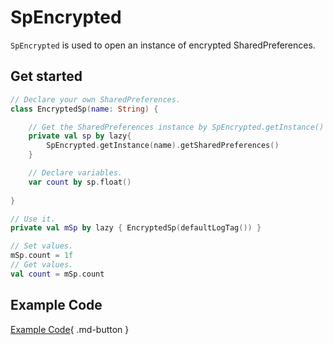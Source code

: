 # SpEncrypted

`SpEncrypted` is used to open an instance of encrypted SharedPreferences. 

## Get started

```kotlin
// Declare your own SharedPreferences.
class EncryptedSp(name: String) {

    // Get the SharedPreferences instance by SpEncrypted.getInstance()
    private val sp by lazy{
        SpEncrypted.getInstance(name).getSharedPreferences()
    }

    // Declare variables.
    var count by sp.float()
    
}

// Use it.
private val mSp by lazy { EncryptedSp(defaultLogTag()) }

// Set values.
mSp.count = 1f
// Get values.
val count = mSp.count
```

## Example Code

[Example Code](https://github.com/SakurajimaMaii/Android-Vast-Extension/blob/develop/app/src/main/java/com/ave/vastgui/app/sharedpreferences/SpEncryptedExample.kt){ .md-button }
